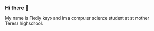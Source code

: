### Hi there 👋
My name is Fiedly kayo and im a computer science student at st mother Teresa highschool.
<!--
**Fiedlyv1/Fiedlyv1** is a ✨ _special_ ✨ repository because its `README.md` (this file) appears on your GitHub profile.

Here are some ideas to get you started:

- 🔭 I’m currently working on ...
- 🌱 I’m currently learning ...
- 👯 I’m looking to collaborate on ...
- 🤔 I’m looking for help with ...
- 💬 Ask me about ...
- 📫 How to reach me: ...
- 😄 Pronouns: ...He/him
- ⚡ Fun fact: ...
-->
